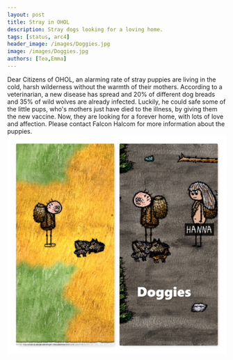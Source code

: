 ```yaml
---
layout: post
title: Stray in OHOL
description: Stray dogs looking for a loving home.
tags: [status, arc4]
header_image: /images/Doggies.jpg
image: /images/Doggies.jpg
authors: [Tea,Emma]
---
```


Dear Citizens of OHOL, an alarming rate of stray puppies are living in the cold, harsh wilderness without the warmth of their mothers. According to a veterinarian, a new disease has spread and 20% of different dog breads and 35% of wild wolves are already infected. Luckily, he could safe some of the little pups, who's mothers just have died to the illness, by giving them the new vaccine. Now, they are looking for a forever home, with lots of love and affection. Please contact Falcon Halcom for more information about the puppies. 
![image](/images/Doggies.jpg)
